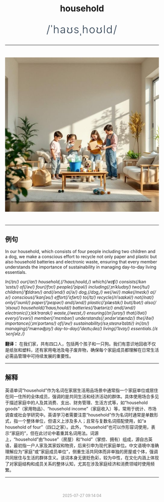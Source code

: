 <div align="center">

# household

<div style="margin: 30px 0;">
<h1 style="font-size: 2.5em; font-weight: 300; letter-spacing: 2px; margin: 0; color: #2c3e50;">
/ˈhaʊsˌhoʊld/
</h1>
</div>

</div>

---

<div align="center" style="margin: 40px 0;">

![household](images/household.png)

</div>

---

## 例句

In our household, which consists of four people including two children and a dog, we make a conscious effort to recycle not only paper and plastic but also household batteries and electronic waste, ensuring that every member understands the importance of sustainability in managing day-to-day living essentials.

*In(/ɪn/) our(/ɑr/) household,(/ˈhaʊsˌhoʊld,/) which(/wɪʧ/) consists(/kənˈsɪsts/) of(/əv/) four(/fɔr/) people(/ˈpipəl/) including(/ˌɪnˈkludɪŋ/) two(/tu/) children(/ˈʧɪldrən/) and(/ənd/) a(/ə/) dog,(/dɔg,/) we(/wi/) make(/meɪk/) a(/ə/) conscious(/ˈkɑnʃəs/) effort(/ˈɛfərt/) to(/tɪ/) recycle(/riˈsaɪkəl/) not(/nɑt/) only(/ˈoʊnli/) paper(/ˈpeɪpər/) and(/ənd/) plastic(/ˈplæstɪk/) but(/bət/) also(/ˈɔlsoʊ/) household(/ˈhaʊsˌhoʊld/) batteries(/ˈbætəriz/) and(/ənd/) electronic(/ˌɪˌlɛkˈtrɑnɪk/) waste,(/weɪst,/) ensuring(/ɪnˈʃʊrɪŋ/) that(/ðət/) every(/ˈɛvəri/) member(/ˈmɛmbər/) understands(/ˌəndərˈstændz/) the(/ðə/) importance(/ˌɪmˈpɔrtəns/) of(/əv/) sustainability(/səˌsteɪnəˈbɪlɪti/) in(/ɪn/) managing(/ˈmænəʤɪŋ/) day-to-day(/ˈdeɪtuˌdeɪ/) living(/ˈlɪvɪŋ/) essentials.(/ɛˈsɛnʃəlz./)*

**翻译：** 在我们家，共有四口人，包括两个孩子和一只狗。我们有意识地回收不仅是纸张和塑料，还有家用电池及电子废弃物，确保每个家庭成员都理解在日常生活必需品管理中可持续发展的重要性。

---

## 解释

英语单词“household”作为名词在家居生活用品场景中通常指一个家庭单位或居住在同一住所的全体成员，强调的是共同生活和经济活动的群体。具体使用场合多见于描述家庭中的人及其消费、支出、财务管理、生活方式等，如“household goods”（家用物品）、“household income”（家庭收入）等，常用于统计、市场调查或社会学研究中。英语学习者需要注意“household”作为名词时通常是单数形式，指一个整体单位，但语义上涉及多人；且常与复数名词搭配使用，如“a household of four”（四口之家）。此外，“household”也可以作形容词使用，表示“家庭的”，但在此讨论中着重其名词用法。词源上，“household”由“house”（房屋）和“hold”（掌控、拥有）组成，源自古英语，最初指一户人家及其家奴和物资，后来引申为现代家庭单位。中文语境中准确理解应为“家庭”或“家庭成员单位”，侧重生活共同体而非单独的房屋或个体，强调共同居住与生活的群体含义。该词本身无褒贬色彩，较为中性，在文化内涵上体现了对家庭结构和成员关系的整体认知，尤其在涉及家庭经济和消费领域时使用频繁。


---

<div align="center" style="margin-top: 50px;">
<small style="color: #999; font-size: 0.9em;">2025-07-27 09:14:04</small>
</div>
